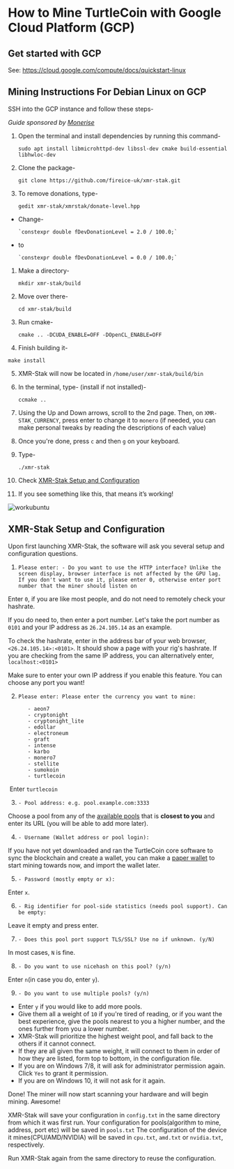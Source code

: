# How to Mine TurtleCoin with Google Cloud Platform (GCP) 

## Get started with GCP

See:  https://cloud.google.com/compute/docs/quickstart-linux

## Mining Instructions For Debian Linux on GCP

SSH into the GCP instance and follow these steps-

*Guide sponsored by [Monerise](https://monerise.com)*

1. Open the terminal and install dependencies by running this command- 

   ```sudo apt install libmicrohttpd-dev libssl-dev cmake build-essential libhwloc-dev```

2. Clone the package- 

   `git clone https://github.com/fireice-uk/xmr-stak.git`

3. To remove donations, type-

   `gedit xmr-stak/xmrstak/donate-level.hpp`

- Change-

  ```
  `constexpr double fDevDonationLevel = 2.0 / 100.0;`
  ```

- to

  ```
  `constexpr double fDevDonationLevel = 0.0 / 100.0;`
  ```

1. Make a directory- 

   `mkdir xmr-stak/build`

2. Move over there-  

   `cd xmr-stak/build`

3. Run cmake-

   `cmake .. -DCUDA_ENABLE=OFF -DOpenCL_ENABLE=OFF`

4.  Finish building it-

   `make install`

5. XMR-Stak will now be located in `/home/user/xmr-stak/build/bin`

6. In the terminal, type- (install if not installed)-

   `ccmake ..`

7. Using the Up and Down arrows, scroll to the 2nd page. Then, on `XMR-STAK_CURRENCY`, press enter to change it to `monero` (if needed, you can make personal tweaks by reading the descriptions of each value)

8. Once you're done, press `c` and then `g` on your keyboard. 

9. Type- 

   `./xmr-stak`

10. Check [XMR-Stak Setup and Configuration](#xmr-stak-setup-and-configuration)

11. If you see something like this, that means it’s working!

![workubuntu](images/xmrstak-ubuntuwork.png)

## XMR-Stak Setup and Configuration

Upon first launching XMR-Stak, the software will ask you several setup and configuration questions.

1. `Please enter: - Do you want to use the HTTP interface? Unlike the screen display, browser interface is not affected by the GPU lag. If you don't want to use it, please enter 0, otherwise enter port number that the miner should listen on`

Enter `0`, if you are like most people, and do not need to remotely check your hashrate.

If you do need to, then enter a port number. 
Let's take the port number as `0101` and your IP address as `26.24.105.14` as an example.

To check the hashrate, enter in the address bar of your web browser, `<26.24.105.14>:<0101>`. It should show a page with your rig's hashrate.
If you are checking from the same IP address, you can alternatively enter, `localhost:<0101>`

Make sure to enter your own IP address if you enable this feature. You can choose any port you want!

2. ```
   Please enter: Please enter the currency you want to mine:

      - aeon7
      - cryptonight
      - cryptonight_lite
      - edollar
      - electroneum
      - graft
      - intense
      - karbo
      - monero7
      - stellite
      - sumokoin
      - turtlecoin
   ```

​        Enter `turtlecoin`

3. `- Pool address: e.g. pool.example.com:3333 `

Choose a pool from any of the [available pools](Pools) that is **closest to you** and enter its URL (you will be able to add more later).

4. `- Username (Wallet address or pool login):`  

If you have not yet downloaded and ran the TurtleCoin core software to sync the blockchain and create a wallet, you can make a [paper wallet](Making-a-Paper-Wallet) to start mining towards now, and import the wallet later.

5. `- Password (mostly empty or x):`  

Enter `x`.

6. `- Rig identifier for pool-side statistics (needs pool support). Can be empty:`

Leave it empty and press enter.

7. `- Does this pool port support TLS/SSL? Use no if unknown. (y/N)`  

In most cases, `N` is fine.

8. `- Do you want to use nicehash on this pool? (y/n)`  

Enter `n`(in case you do, enter `y`).

9. `- Do you want to use multiple pools? (y/n)`  

- Enter `y` if you would like to add more pools. 
- Give them all a weight of `10` if you're tired of reading, or if you want the best experience, give the pools nearest to you a higher number, and the ones further from you a lower number.  
- XMR-Stak will prioritize the highest weight pool, and fall back to the others if it cannot connect.
- If they are all given the same weight, it will connect to them in order of how they are listed, form top to bottom, in the configuration file.
- If you are on Windows 7/8, it will ask for administrator permission again. Click `Yes` to grant it permission.
- If you are on Windows 10, it will not ask for it again.

Done! The miner will now start scanning your hardware and will begin mining. Awesome!



XMR-Stak will save your configuration in `config.txt`  in the same directory from which it was first run. 
Your configuration for pools(algorithm to mine, address, port etc) will be saved in `pools.txt`
The configuration of the device it mines(CPU/AMD/NVIDIA) will be saved in `cpu.txt`, `amd.txt` or `nvidia.txt`, respectively.



Run XMR-Stak again from the same directory to reuse the configuration.